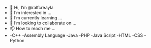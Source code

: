 - 👋 Hi, I’m @ralfcreayla
- 👀 I’m interested in ...
- 🌱 I’m currently learning ...
- 💞️ I’m looking to collaborate on ...
- 📫 How to reach me ...
- -C++
-Assembly Language
-Java
-PHP
-Java Script
-HTML
-CSS
-Python


<!---
ralfcreayla/ralfcreayla is a ✨ special ✨ repository because its `README.md` (this file) appears on your GitHub profile.
You can click the Preview link to take a look at your changes.
--->
